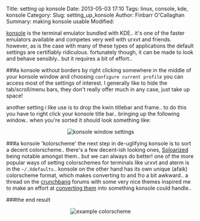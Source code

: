 Title: setting up konsole
Date: 2013-05-03 17:10
Tags: linux, console, kde, konsole
Category:
Slug: setting_up_konsole
Author: Finbarr O'Callaghan
Summary: making konsole usable
Modified:


[konsole][1] is the terminal emulator bundled with KDE.. it's one of the faster
emulators available and competes very well with urxvt and friends. however, as
is the case with many of these types of applications the default settings are
certifiably ridiculous. fortunately though, it can be made to look and behave
sensibly..  but it requires a bit of effort..

###a konsole without borders
by right clicking somewhere in the middle of your konsole window and choosing
`configure current profile` you can access most of the settings of interest. I
generally like to hide the tab/scroll/menu bars, they don't really offer much in
any case, just take up space! 

another setting i like use is to drop the kwin titlebar and frame.. to do this
you have to right click your konsole title bar.. bringing up the following
window.. when you're sorted it should look something like: 

<p align="center"><img src="/static/images/konsole_window_settings.png" alt="konsole window settings"/></p>

###a konsole 'kolorscheme'
the next step in de-uglifying  konsole is to sort a decent colorscheme.. there's
a few decent-ish looking ones, [Soloarized][2] being notable amongst them.. but
we can always do better! one of the more popular ways of setting colorschemes
for terminals like urxvt and aterm is in the `~/.Xdefaults`.. konsole on the
other hand has its own unique (afaik) colorscheme format, which makes converting
to and fro a bit awkward.. a thread on the [crunchbang][3] forums with some very
nice themes inspired me to make an effort at [converting them][4] into something
konsole could handle.. 

###the end result

<p align="center"><img src="/static/images/konsole_colorscheme.png" alt="example colorscheme"/></p>

[1]: http://konsole.kde.org/
[2]: http://ethanschoonover.com/solarized
[3]: http://crunchbang.org/forums/viewtopic.php?id=9935
[4]: https://github.com/finbarrocallaghan/konsole_kolors
